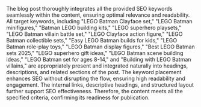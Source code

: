 The blog post thoroughly integrates all the provided SEO keywords seamlessly within the content, ensuring optimal relevance and readability. All target keywords, including "LEGO Batman Clayface set," "LEGO Batman minifigures," "Batman LEGO building kits," "LEGO superhero playsets," "LEGO Batman villain battle set," "LEGO Clayface action figure," "LEGO Batman collectible sets," "Easy LEGO Batman builds for kids," "LEGO Batman role-play toys," "LEGO Batman display figures," "Best LEGO Batman sets 2025," "LEGO superhero gift ideas," "LEGO Batman scene building ideas," "LEGO Batman set for ages 8-14," and "Building with LEGO Batman villains," are appropriately present and integrated naturally into headings, descriptions, and related sections of the post. The keyword placement enhances SEO without disrupting the flow, ensuring high readability and engagement. The internal links, descriptive headings, and structured layout further support SEO effectiveness. Therefore, the content meets all the specified criteria, confirming its readiness for publication.